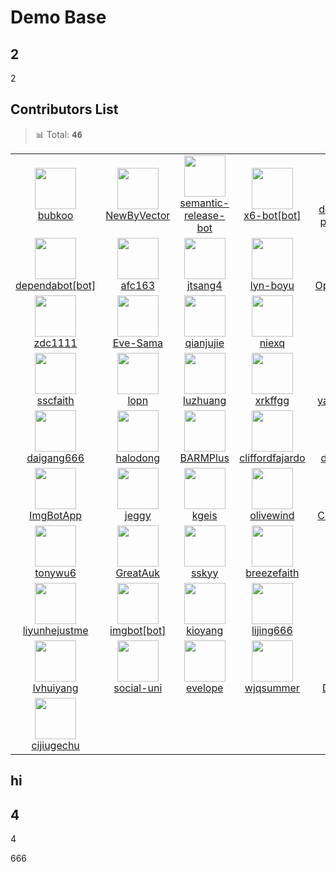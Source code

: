 # Demo Base

## 2
2

## Contributors List

> 📊 Total: <kbd>**46**</kbd>

<table>
  <tr>
    <td width="150" align="center">
      <a href="https://github.com/bubkoo" title="bubkoo">
        <img src="https://avatars.githubusercontent.com/u/6045824?v=4" width="66" />
        <br />
        bubkoo
      </a>
    </td>
    <td width="150" align="center">
      <a href="https://github.com/NewByVector" title="NewByVector">
        <img src="https://avatars.githubusercontent.com/u/20186737?v=4" width="66" />
        <br />
        NewByVector
      </a>
    </td>
    <td width="150" align="center">
      <a href="https://github.com/semantic-release-bot" title="semantic-release-bot">
        <img src="https://avatars.githubusercontent.com/u/32174276?v=4" width="66" />
        <br />
        semantic-release-bot
      </a>
    </td>
    <td width="150" align="center">
      <a href="https://github.com/apps/x6-bot" title="x6-bot[bot]">
        <img src="https://avatars.githubusercontent.com/in/81133?v=4" width="66" />
        <br />
        x6-bot[bot]
      </a>
    </td>
    <td width="150" align="center">
      <a href="https://github.com/apps/dependabot-preview" title="dependabot-preview[bot]">
        <img src="https://avatars.githubusercontent.com/in/2141?v=4" width="66" />
        <br />
        dependabot-preview[bot]
      </a>
    </td>
  </tr><tr>
    <td width="150" align="center">
      <a href="https://github.com/apps/dependabot" title="dependabot[bot]">
        <img src="https://avatars.githubusercontent.com/in/29110?v=4" width="66" />
        <br />
        dependabot[bot]
      </a>
    </td>
    <td width="150" align="center">
      <a href="https://github.com/afc163" title="afc163">
        <img src="https://avatars.githubusercontent.com/u/507615?v=4" width="66" />
        <br />
        afc163
      </a>
    </td>
    <td width="150" align="center">
      <a href="https://github.com/jtsang4" title="jtsang4">
        <img src="https://avatars.githubusercontent.com/u/17686135?v=4" width="66" />
        <br />
        jtsang4
      </a>
    </td>
    <td width="150" align="center">
      <a href="https://github.com/lyn-boyu" title="lyn-boyu">
        <img src="https://avatars.githubusercontent.com/u/47809781?v=4" width="66" />
        <br />
        lyn-boyu
      </a>
    </td>
    <td width="150" align="center">
      <a href="https://github.com/OpportunityLiu" title="OpportunityLiu">
        <img src="https://avatars.githubusercontent.com/u/13471233?v=4" width="66" />
        <br />
        OpportunityLiu
      </a>
    </td>
  </tr><tr>
    <td width="150" align="center">
      <a href="https://github.com/zdc1111" title="zdc1111">
        <img src="https://avatars.githubusercontent.com/u/39116292?v=4" width="66" />
        <br />
        zdc1111
      </a>
    </td>
    <td width="150" align="center">
      <a href="https://github.com/Eve-Sama" title="Eve-Sama">
        <img src="https://avatars.githubusercontent.com/u/30228406?v=4" width="66" />
        <br />
        Eve-Sama
      </a>
    </td>
    <td width="150" align="center">
      <a href="https://github.com/qianjujie" title="qianjujie">
        <img src="https://avatars.githubusercontent.com/u/16394538?v=4" width="66" />
        <br />
        qianjujie
      </a>
    </td>
    <td width="150" align="center">
      <a href="https://github.com/niexq" title="niexq">
        <img src="https://avatars.githubusercontent.com/u/16329407?v=4" width="66" />
        <br />
        niexq
      </a>
    </td>
    <td width="150" align="center">
      <a href="https://github.com/prncoprs" title="prncoprs">
        <img src="https://avatars.githubusercontent.com/u/10610742?v=4" width="66" />
        <br />
        prncoprs
      </a>
    </td>
  </tr><tr>
    <td width="150" align="center">
      <a href="https://github.com/sscfaith" title="sscfaith">
        <img src="https://avatars.githubusercontent.com/u/23066241?v=4" width="66" />
        <br />
        sscfaith
      </a>
    </td>
    <td width="150" align="center">
      <a href="https://github.com/lopn" title="lopn">
        <img src="https://avatars.githubusercontent.com/u/9405275?v=4" width="66" />
        <br />
        lopn
      </a>
    </td>
    <td width="150" align="center">
      <a href="https://github.com/luzhuang" title="luzhuang">
        <img src="https://avatars.githubusercontent.com/u/10904030?v=4" width="66" />
        <br />
        luzhuang
      </a>
    </td>
    <td width="150" align="center">
      <a href="https://github.com/xrkffgg" title="xrkffgg">
        <img src="https://avatars.githubusercontent.com/u/29775873?v=4" width="66" />
        <br />
        xrkffgg
      </a>
    </td>
    <td width="150" align="center">
      <a href="https://github.com/yangling1996" title="yangling1996">
        <img src="https://avatars.githubusercontent.com/u/27794304?v=4" width="66" />
        <br />
        yangling1996
      </a>
    </td>
  </tr><tr>
    <td width="150" align="center">
      <a href="https://github.com/daigang666" title="daigang666">
        <img src="https://avatars.githubusercontent.com/u/42136433?v=4" width="66" />
        <br />
        daigang666
      </a>
    </td>
    <td width="150" align="center">
      <a href="https://github.com/halodong" title="halodong">
        <img src="https://avatars.githubusercontent.com/u/48054715?v=4" width="66" />
        <br />
        halodong
      </a>
    </td>
    <td width="150" align="center">
      <a href="https://github.com/BARMPlus" title="BARMPlus">
        <img src="https://avatars.githubusercontent.com/u/14230248?v=4" width="66" />
        <br />
        BARMPlus
      </a>
    </td>
    <td width="150" align="center">
      <a href="https://github.com/cliffordfajardo" title="cliffordfajardo">
        <img src="https://avatars.githubusercontent.com/u/6743796?v=4" width="66" />
        <br />
        cliffordfajardo
      </a>
    </td>
    <td width="150" align="center">
      <a href="https://github.com/draco-china" title="draco-china">
        <img src="https://avatars.githubusercontent.com/u/22271474?v=4" width="66" />
        <br />
        draco-china
      </a>
    </td>
  </tr><tr>
    <td width="150" align="center">
      <a href="https://github.com/ImgBotApp" title="ImgBotApp">
        <img src="https://avatars.githubusercontent.com/u/31427850?v=4" width="66" />
        <br />
        ImgBotApp
      </a>
    </td>
    <td width="150" align="center">
      <a href="https://github.com/jeggy" title="jeggy">
        <img src="https://avatars.githubusercontent.com/u/51459?v=4" width="66" />
        <br />
        jeggy
      </a>
    </td>
    <td width="150" align="center">
      <a href="https://github.com/kgeis" title="kgeis">
        <img src="https://avatars.githubusercontent.com/u/2237299?v=4" width="66" />
        <br />
        kgeis
      </a>
    </td>
    <td width="150" align="center">
      <a href="https://github.com/olivewind" title="olivewind">
        <img src="https://avatars.githubusercontent.com/u/17901361?v=4" width="66" />
        <br />
        olivewind
      </a>
    </td>
    <td width="150" align="center">
      <a href="https://github.com/ChipNowacek" title="ChipNowacek">
        <img src="https://avatars.githubusercontent.com/u/3668197?v=4" width="66" />
        <br />
        ChipNowacek
      </a>
    </td>
  </tr><tr>
    <td width="150" align="center">
      <a href="https://github.com/tonywu6" title="tonywu6">
        <img src="https://avatars.githubusercontent.com/u/93302820?v=4" width="66" />
        <br />
        tonywu6
      </a>
    </td>
    <td width="150" align="center">
      <a href="https://github.com/GreatAuk" title="GreatAuk">
        <img src="https://avatars.githubusercontent.com/u/20253809?v=4" width="66" />
        <br />
        GreatAuk
      </a>
    </td>
    <td width="150" align="center">
      <a href="https://github.com/sskyy" title="sskyy">
        <img src="https://avatars.githubusercontent.com/u/1487672?v=4" width="66" />
        <br />
        sskyy
      </a>
    </td>
    <td width="150" align="center">
      <a href="https://github.com/breezefaith" title="breezefaith">
        <img src="https://avatars.githubusercontent.com/u/20924601?v=4" width="66" />
        <br />
        breezefaith
      </a>
    </td>
    <td width="150" align="center">
      <a href="https://github.com/Jim-jw" title="Jim-jw">
        <img src="https://avatars.githubusercontent.com/u/27499450?v=4" width="66" />
        <br />
        Jim-jw
      </a>
    </td>
  </tr><tr>
    <td width="150" align="center">
      <a href="https://github.com/liyunhejustme" title="liyunhejustme">
        <img src="https://avatars.githubusercontent.com/u/77133362?v=4" width="66" />
        <br />
        liyunhejustme
      </a>
    </td>
    <td width="150" align="center">
      <a href="https://github.com/apps/imgbot" title="imgbot[bot]">
        <img src="https://avatars.githubusercontent.com/in/4706?v=4" width="66" />
        <br />
        imgbot[bot]
      </a>
    </td>
    <td width="150" align="center">
      <a href="https://github.com/kioyang" title="kioyang">
        <img src="https://avatars.githubusercontent.com/u/25734238?v=4" width="66" />
        <br />
        kioyang
      </a>
    </td>
    <td width="150" align="center">
      <a href="https://github.com/lijing666" title="lijing666">
        <img src="https://avatars.githubusercontent.com/u/26834700?v=4" width="66" />
        <br />
        lijing666
      </a>
    </td>
    <td width="150" align="center">
      <a href="https://github.com/chunwei" title="chunwei">
        <img src="https://avatars.githubusercontent.com/u/1955067?v=4" width="66" />
        <br />
        chunwei
      </a>
    </td>
  </tr><tr>
    <td width="150" align="center">
      <a href="https://github.com/lvhuiyang" title="lvhuiyang">
        <img src="https://avatars.githubusercontent.com/u/12714791?v=4" width="66" />
        <br />
        lvhuiyang
      </a>
    </td>
    <td width="150" align="center">
      <a href="https://github.com/social-uni" title="social-uni">
        <img src="https://avatars.githubusercontent.com/u/14007972?v=4" width="66" />
        <br />
        social-uni
      </a>
    </td>
    <td width="150" align="center">
      <a href="https://github.com/evelope" title="evelope">
        <img src="https://avatars.githubusercontent.com/u/34190465?v=4" width="66" />
        <br />
        evelope
      </a>
    </td>
    <td width="150" align="center">
      <a href="https://github.com/wjqsummer" title="wjqsummer">
        <img src="https://avatars.githubusercontent.com/u/52412389?v=4" width="66" />
        <br />
        wjqsummer
      </a>
    </td>
    <td width="150" align="center">
      <a href="https://github.com/DanielLeefu" title="DanielLeefu">
        <img src="https://avatars.githubusercontent.com/u/52592929?v=4" width="66" />
        <br />
        DanielLeefu
      </a>
    </td>
  </tr><tr>
    <td width="150" align="center">
      <a href="https://github.com/cijiugechu" title="cijiugechu">
        <img src="https://avatars.githubusercontent.com/u/32487868?v=4" width="66" />
        <br />
        cijiugechu
      </a>
    </td>
    <td width="150" align="center">
    </td>
    <td width="150" align="center">
    </td>
    <td width="150" align="center">
    </td>
    <td width="150" align="center">
    </td>
  </tr>
</table>

## hi


## 4

4

666
